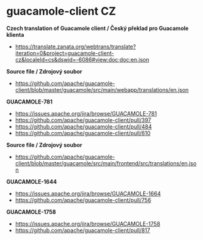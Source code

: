 # guacamole-client CZ
**Czech translation of Guacamole client / Český překlad pro Guacamole klienta**

* https://translate.zanata.org/webtrans/translate?iteration=0&project=guacamole-client-cz&localeId=cs&dswid=-6086#view:doc;doc:en.json

**Source file / Zdrojový soubor**

* https://github.com/apache/guacamole-client/blob/master/guacamole/src/main/webapp/translations/en.json

**GUACAMOLE-781**

* https://issues.apache.org/jira/browse/GUACAMOLE-781
* https://github.com/apache/guacamole-client/pull/397
* https://github.com/apache/guacamole-client/pull/484
* https://github.com/apache/guacamole-client/pull/610

**Source file / Zdrojový soubor**

* https://github.com/apache/guacamole-client/blob/master/guacamole/src/main/frontend/src/translations/en.json

**GUACAMOLE-1644**

* https://issues.apache.org/jira/browse/GUACAMOLE-1664
* https://github.com/apache/guacamole-client/pull/756

**GUACAMOLE-1758**

* https://issues.apache.org/jira/browse/GUACAMOLE-1758
* https://github.com/apache/guacamole-client/pull/817
